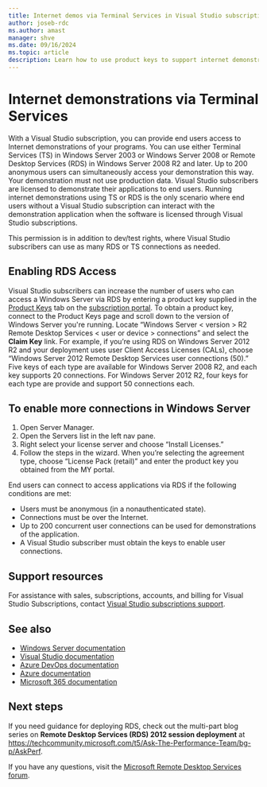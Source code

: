 ```yaml
---
title: Internet demos via Terminal Services in Visual Studio subscriptions| Microsoft Docs
author: joseb-rdc
ms.author: amast
manager: shve
ms.date: 09/16/2024
ms.topic: article
description: Learn how to use product keys to support internet demonstrations via Terminal Services and enable RDS access.
---
```


# Internet demonstrations via Terminal Services

With a Visual Studio subscription, you can provide end users access to Internet demonstrations of your programs. You can use either Terminal Services (TS) in Windows Server 2003 or Windows Server 2008 or Remote Desktop Services (RDS) in Windows Server 2008 R2 and later. Up to 200 anonymous users can simultaneously access your demonstration this way. Your demonstration must not use production data. Visual Studio subscribers are licensed to demonstrate their applications to end users. Running internet demonstrations using TS or RDS is the only scenario where end users without a Visual Studio subscription can interact with the demonstration application when the software is licensed through Visual Studio subscriptions.

This permission is in addition to dev/test rights, where Visual Studio subscribers can use as many RDS or TS connections as needed.

## Enabling RDS Access

Visual Studio subscribers can increase the number of users who can access a Windows Server via RDS by entering a product key supplied in the [Product Keys](https://my.visualstudio.com/productkeys?wt.mc_id=o~msft~docs) tab on the [subscription portal](https://my.visualstudio.com?wt.mc_id=o~msft~docs). To obtain a product key, connect to the Product Keys page and scroll down to the version of Windows Server you're running. Locate “Windows Server < version > R2 Remote Desktop Services < user or device > connections” and select the **Claim Key** link. For example, if you’re using RDS on Windows Server 2012 R2 and your deployment uses user Client Access Licenses (CALs), choose “Windows Server 2012 Remote Desktop Services user connections (50).”
Five keys of each type are available for Windows Server 2008 R2, and each key supports 20 connections. For Windows Server 2012 R2, four keys for each type are provide and support 50 connections each.

## To enable more connections in Windows Server

1. Open Server Manager.
2. Open the Servers list in the left nav pane.
3. Right select your license server and choose “Install Licenses.”
4. Follow the steps in the wizard. When you’re selecting the agreement type, choose “License Pack (retail)” and enter the product key you obtained from the MY portal.

End users can connect to access applications via RDS if the following conditions are met:
+ Users must be anonymous (in a nonauthenticated state).
+ Connections must be over the Internet.
+ Up to 200 concurrent user connections can be used for demonstrations of the application.
+ A Visual Studio subscriber must obtain the keys to enable user connections.

## Support resources

For assistance with sales, subscriptions, accounts, and billing for Visual Studio Subscriptions, contact [Visual Studio subscriptions support](https://aka.ms/vssubscriberhelp).

## See also

+ [Windows Server documentation](/windows-server/)
+ [Visual Studio documentation](/visualstudio/)
+ [Azure DevOps documentation](/azure/devops/)
+ [Azure documentation](/azure/)
+ [Microsoft 365 documentation](/microsoft-365/)

## Next steps

If you need guidance for deploying RDS, check out the multi-part blog series on **Remote Desktop Services (RDS) 2012 session deployment** at https://techcommunity.microsoft.com/t5/Ask-The-Performance-Team/bg-p/AskPerf. 

If you have any questions, visit the [Microsoft Remote Desktop Services forum](https://social.technet.microsoft.com/Forums/windowsserver/home?forum=winserverTS).
